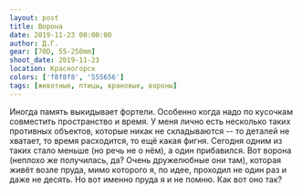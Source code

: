 ```yaml
---
layout: post
title: Ворона
date: 2019-11-23 00:00:00
author: Д.Г.
gear: [70D, 55-250mm]
shoot_date: 2019-11-23
location: Красногорск
colors: ['f8f8f8', '555656']
tags: [животные, птицы, врановые, вороны]
---
```

Иногда память выкидывает фортели. Особенно когда надо по кусочкам совместить пространство и время. У меня лично есть несколько таких противных объектов, которые никак не складываются -- то деталей не хватает, то время расходится, то ещё какая фигня. Сегодня одним из таких стало меньше (но речь не о нём), а один прибавился. Вот ворона (неплохо же получилась, да? Очень дружелюбные они там), которая живёт возле пруда, мимо которого я, по идее, проходил не один раз и даже не десять. Но вот именно пруда я и не помню. Как вот оно так?
